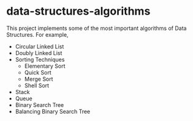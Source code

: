 # data-structures-algorithms
This project implements some of the most important algorithms of Data Structures. 
For example, 
- Circular Linked List 
- Doubly Linked List
- Sorting Techniques 
  - Elementary Sort
  - Quick Sort
  - Merge Sort
  - Shell Sort
- Stack
- Queue 
- Binary Search Tree
- Balancing Binary Search Tree
